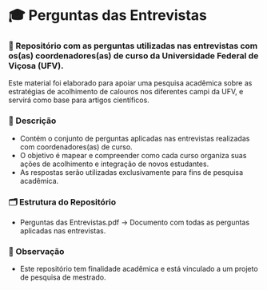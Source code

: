 # 🎓 Perguntas das Entrevistas

### 📌 Repositório com as perguntas utilizadas nas entrevistas com os(as) coordenadores(as) de curso da Universidade Federal de Viçosa (UFV).

Este material foi elaborado para apoiar uma pesquisa acadêmica sobre as estratégias de acolhimento de calouros nos diferentes campi da UFV, e servirá como base para artigos científicos.

### 📖 Descrição

- Contém o conjunto de perguntas aplicadas nas entrevistas realizadas com coordenadores(as) de curso.
- O objetivo é mapear e compreender como cada curso organiza suas ações de acolhimento e integração de novos estudantes.
- As respostas serão utilizadas exclusivamente para fins de pesquisa acadêmica.

### 🗂 Estrutura do Repositório

- Perguntas das Entrevistas.pdf → Documento com todas as perguntas aplicadas nas entrevistas.

### 📌 Observação

- Este repositório tem finalidade acadêmica e está vinculado a um projeto de pesquisa de mestrado.
